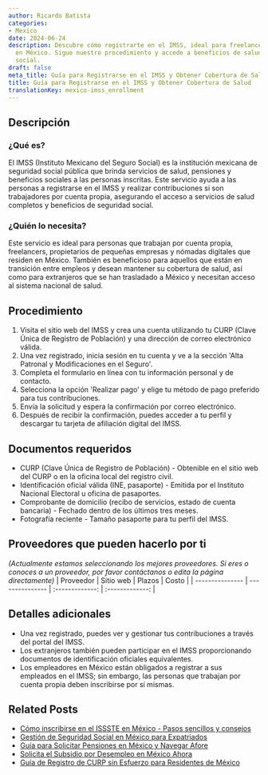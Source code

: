 ```yaml
---
author: Ricardo Batista
categories:
- Mexico
date: 2024-06-24
description: Descubre cómo registrarte en el IMSS, ideal para freelancers y nómadas
  en México. Sigue nuestro procedimiento y accede a beneficios de salud y seguridad
  social.
draft: false
meta_title: Guía para Registrarse en el IMSS y Obtener Cobertura de Salud
title: Guía para Registrarse en el IMSS y Obtener Cobertura de Salud
translationKey: mexico-imss_enrollment
---
```



## Descripción
### ¿Qué es?
El IMSS (Instituto Mexicano del Seguro Social) es la institución mexicana de seguridad social pública que brinda servicios de salud, pensiones y beneficios sociales a las personas inscritas. Este servicio ayuda a las personas a registrarse en el IMSS y realizar contribuciones si son trabajadores por cuenta propia, asegurando el acceso a servicios de salud completos y beneficios de seguridad social.

### ¿Quién lo necesita?
Este servicio es ideal para personas que trabajan por cuenta propia, freelancers, propietarios de pequeñas empresas y nómadas digitales que residen en México. También es beneficioso para aquellos que están en transición entre empleos y desean mantener su cobertura de salud, así como para extranjeros que se han trasladado a México y necesitan acceso al sistema nacional de salud.

## Procedimiento

1. Visita el sitio web del IMSS y crea una cuenta utilizando tu CURP (Clave Única de Registro de Población) y una dirección de correo electrónico válida.
2. Una vez registrado, inicia sesión en tu cuenta y ve a la sección 'Alta Patronal y Modificaciones en el Seguro'.
3. Completa el formulario en línea con tu información personal y de contacto.
4. Selecciona la opción 'Realizar pago' y elige tu método de pago preferido para tus contribuciones.
5. Envía la solicitud y espera la confirmación por correo electrónico.
6. Después de recibir la confirmación, puedes acceder a tu perfil y descargar tu tarjeta de afiliación digital del IMSS.

## Documentos requeridos

- CURP (Clave Única de Registro de Población) - Obtenible en el sitio web del CURP o en la oficina local del registro civil.
- Identificación oficial válida (INE, pasaporte) - Emitida por el Instituto Nacional Electoral u oficina de pasaportes.
- Comprobante de domicilio (recibo de servicios, estado de cuenta bancaria) - Fechado dentro de los últimos tres meses.
- Fotografía reciente - Tamaño pasaporte para tu perfil del IMSS.

## Proveedores que pueden hacerlo por ti
_(Actualmente estamos seleccionando los mejores proveedores. Si eres o conoces a un proveedor, por favor contáctanos o edita la página directamente)_
| Proveedor        |     Sitio web     |     Plazos    |       Costo      |
| --------------- | --------------- |  :-------------: | :-------------: |

## Detalles adicionales

- Una vez registrado, puedes ver y gestionar tus contribuciones a través del portal del IMSS.
- Los extranjeros también pueden participar en el IMSS proporcionando documentos de identificación oficiales equivalentes.
- Los empleadores en México están obligados a registrar a sus empleados en el IMSS; sin embargo, las personas que trabajan por cuenta propia deben inscribirse por sí mismas.
## Related Posts

- [Cómo inscribirse en el ISSSTE en México - Pasos sencillos y consejos](https://tramitit.com/es/guides/mexico/inscripción_al_issste/)
- [Gestión de Seguridad Social en México para Expatriados](https://tramitit.com/es/guides/mexico/seguro_social/)
- [Guía para Solicitar Pensiones en México y Navegar Afore](https://tramitit.com/es/guides/mexico/solicitud_de_pensión/)
- [Solicita el Subsidio por Desempleo en México Ahora](https://tramitit.com/es/guides/mexico/solicitud_de_subsidio_para_desempleo/)
- [Guía de Registro de CURP sin Esfuerzo para Residentes de México](https://tramitit.com/es/guides/mexico/registro_curp/)